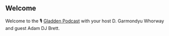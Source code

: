 ## Welcome

Welcome to the 🎙 [Gladden Podcast](facebook.com/gladdenpodcast) with your host D. Garmondyu Whorway and guest Adam DJ Brett.
